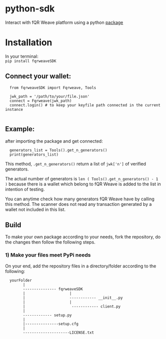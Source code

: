 # python-sdk

Interact with fQR Weave platform using a python <a href="https://pypi.org/project/fqrweaveSDK/0.0.1/">package</a>

<h1>Installation</h1>

In your terminal: <br>
`pip install fqrweaveSDK`

<h2>Connect your wallet:</h2>


```
  from fqrweaveSDK import Fqrweave, Tools
  
  jwk_path = '/path/to/your/file.json'
  connect = Fqrweave(jwk_path)
  connect.login() # to keep your keyfile path connected in the current instance
  
```

<h2>Example:</h2>

after importing the package and get connected:
```
  generators_list = Tools().get_n_generators()
  print(generators_list)
```
This method, `.get_n_generators()` return a list of `jwk['n']` of verified generators. 

The actual number of generators is `len ( Tools().get_n_generators() - 1 )` because there is a wallet which belong to fQR Weave is added to the list in intention of testing.

You can anytime check how many generators fQR Weave have by calling this method. The scanner does not read any transaction generated by a wallet not included in this list.

<h2>Build</h2>
To make your own package according to your needs, fork the repository, do the changes then follow the following steps.<br>
<h3>1) Make your files meet PyPi needs</h3>
On your end, add the repository files in a directory/folder according to the following:

```
  yourFolder
        |
        --------------- fqrweaveSDK
        |                    |
        |                    ------------ __init__.py
        |                    |
        |                     ------------ client.py
        |
        ------------- setup.py
        |
        |---------------setup.cfg
        |
        ---------------------LICENSE.txt
         
```
